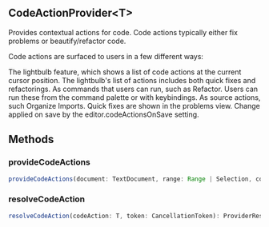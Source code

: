 ## CodeActionProvider&lt;T&gt;

Provides contextual actions for code. Code actions typically either fix problems or beautify/refactor code.

Code actions are surfaced to users in a few different ways:

The lightbulb feature, which shows a list of code actions at the current cursor position. The lightbulb's list of actions includes both quick fixes and refactorings.
As commands that users can run, such as Refactor. Users can run these from the command palette or with keybindings.
As source actions, such Organize Imports.
Quick fixes are shown in the problems view.
Change applied on save by the editor.codeActionsOnSave setting.

## Methods

### provideCodeActions

```typescript
provideCodeActions(document: TextDocument, range: Range | Selection, context: CodeActionContext, token: CancellationToken): ProviderResult<Command | T[]>
```

### resolveCodeAction

```typescript
resolveCodeAction(codeAction: T, token: CancellationToken): ProviderResult<T>
```

